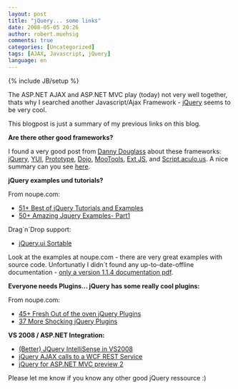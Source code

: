 ```yaml
---
layout: post
title: "jQuery... some links"
date: 2008-05-05 20:26
author: robert.muehsig
comments: true
categories: [Uncategorized]
tags: [AJAX, Javascript, jQuery]
language: en
---
```

{% include JB/setup %}
<p>The ASP.NET AJAX and ASP.NET MVC play (today) not very well together, thats why I searched another Javascript/Ajax Framework - <a href="http://jquery.com/">jQuery</a> seems to be very cool.</p>  <p>This blogpost is just a summary of my previous links on this blog.</p>  <p><strong>Are there other good frameworks?</strong></p>  <p>I found a very good post from <a href="http://www.dannydouglass.com/post/2008/04/Comparing-Popular-JavaScript-Frameworks.aspx">Danny Douglass</a> about these frameworks: <a href="http://jquery.com/">jQuery</a>, <a href="http://developer.yahoo.com/yui/">YUI</a>, <a href="http://www.prototypejs.org/">Prototype</a>, <a href="http://dojotoolkit.org/">Dojo</a>, <a href="http://mootools.net/">MooTools</a>, <a href="http://extjs.com/">Ext JS</a>, and <a href="http://script.aculo.us/">Script.aculo.us</a>. A nice summary can you see <a href="http://dannydouglass.com/image.axd?picture=WindowsLiveWriter/ComparingPopularJavaScriptFrameworks_94FF/JavaScriptFrameworkComparisonChart_4.png">here</a>.</p>  <p><strong>jQuery examples und tutorials?</strong></p>  <p>From noupe.com:</p>  <ul>   <li><a href="http://www.noupe.com/tutorial/51-best-of-jquery-tutorials-and-examples.html">51+ Best of jQuery Tutorials and Examples</a> </li>    <li><a href="http://www.noupe.com/jquery/50-amazing-jquery-examples-part1.html">50+ Amazing Jquery Examples- Part1</a> </li> </ul>  <p>Drag`n`Drop support:</p>  <ul>   <li><a href="http://west-wind.com/WebLog/posts/332037.aspx">jQuery.ui Sortable</a> </li> </ul>  <p>Look at the examples at noupe.com - there are very great examples with source code. Unfortunatly I didn&#180;t found any up-to-date-offline documentation - <a href="http://corky.net/dotan/log/2007/01/jquery-documentation-in-pdf.html">only a version 1.1.4 documentation pdf</a>.</p>  <p><strong>Everyone needs Plugins... jQuery has some really cool plugins:</strong></p>  <p>From noupe.com:</p>  <ul>   <li><a href="http://www.noupe.com/ajax/45-fresh-out-of-the-oven-jquery-plugins.html">45+ Fresh Out of the oven jQuery Plugins</a> </li>    <li><a href="http://www.noupe.com/ajax/37-more-shocking-jquery-plugins.html">37 More Shocking jQuery Plugins</a> </li> </ul>  <p><strong>VS 2008 / ASP.NET Integration:</strong></p>  <ul>   <li><a href="http://weblogs.asp.net/bradvincent/archive/2008/04/28/better-jquery-intellisense-in-vs2008.aspx">(Better) JQuery IntelliSense in VS2008</a> </li>    <li><a href="http://www.west-wind.com/WebLog/posts/324917.aspx">jQuery AJAX calls to a WCF REST Service</a> </li>    <li><a href="http://www.chrisvandesteeg.nl/2008/03/26/jquery-for-aspnet-mvc-preview-2/">jQuery for ASP.NET MVC preview 2</a> </li> </ul>  <p>Please let me know if you know any other good jQuery ressource :)</p>
